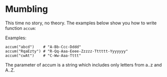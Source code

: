 # Mumbling

This time no story, no theory. The examples below show you how to write function ```accum```:

Examples:

```
accum("abcd")    # "A-Bb-Ccc-Dddd"
accum("RqaEzty") # "R-Qq-Aaa-Eeee-Zzzzz-Tttttt-Yyyyyyy"
accum("cwAt")    # "C-Ww-Aaa-Tttt"
```

The parameter of accum is a string which includes only letters from a..z and A..Z.
